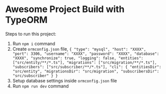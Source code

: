 # Awesome Project Build with TypeORM

Steps to run this project:

1. Run `npm i` command
2. Create `ormconfig.json` file,
   `{ "type": "mysql", "host": "XXXX", "port": 3306, "username": "XXXX", "password": "XXXX", "database": "XXXX", "synchronize": true, "logging": false, "entities": ["src/entity/**/*.ts"], "migrations": ["src/migration/**/*.ts"], "subscribers": ["src/subscriber/**/*.ts"], "cli": { "entitiesDir": "src/entity", "migrationsDir": "src/migration", "subscribersDir": "src/subscriber" } }`
3. Setup database settings inside `ormconfig.json` file
4. Run `npm run dev` command
